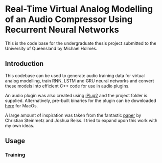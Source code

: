 # Real-Time Virtual Analog Modelling of an Audio Compressor Using Recurrent Neural Networks
This is the code base for the undergraduate thesis project submitted to the University of Queensland by Michael Holmes.
## Introduction
This codebase can be used to generate audio training data for virtual analog modelling, train RNN, LSTM and GRU neural networks and convert these models into efficient C++ code for use in audio plugins. 

An audio plugin was also created using [iPlug2](https://github.com/iPlug2/iPlug2) and the project folder is supplied. Alternatively, pre-built binaries for the plugin can be downloaded [here](https://hcloudh.com/nextcloud/s/mxBCBoyYKQzmjcL) for MacOs.

A large amount of inspiration was taken from the fantastic [paper](https://arxiv.org/abs/2102.06200) by Christian Steinmetz and Joshua Reiss. I tried to expand upon this work with my own ideas.

## Usage
### Training
